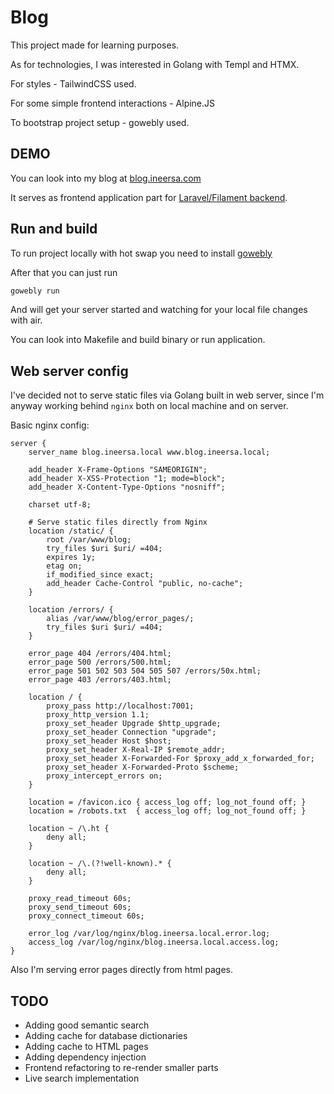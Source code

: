 # Blog

This project made for learning purposes. 

As for technologies, I was interested in Golang with Templ and HTMX. 

For styles - TailwindCSS used.

For some simple frontend interactions - Alpine.JS

To bootstrap project setup - gowebly used.

## DEMO

You can look into my blog at [blog.ineersa.com](http://blog.ineersa.com/)

It serves as frontend application part for [Laravel/Filament backend](https://github.com/ineersa/blog-admin).

## Run and build

To run project locally with hot swap you need to install [gowebly](https://github.com/gowebly/gowebly)

After that you can just run
```bash
gowebly run
```
And will get your server started and watching for your local file changes with air.

You can look into Makefile and build binary or run application. 

## Web server config

I've decided not to serve static files via Golang built in web server, since I'm anyway working behind `nginx` both on local machine and on server. 

Basic nginx config:
```nginx
server {
    server_name blog.ineersa.local www.blog.ineersa.local;

    add_header X-Frame-Options "SAMEORIGIN";
    add_header X-XSS-Protection "1; mode=block";
    add_header X-Content-Type-Options "nosniff";

    charset utf-8;

    # Serve static files directly from Nginx
    location /static/ {
        root /var/www/blog;
        try_files $uri $uri/ =404;
        expires 1y;
        etag on;
        if_modified_since exact;
        add_header Cache-Control "public, no-cache";
    }

    location /errors/ {
        alias /var/www/blog/error_pages/;
        try_files $uri $uri/ =404;
    }

    error_page 404 /errors/404.html;
    error_page 500 /errors/500.html;
    error_page 501 502 503 504 505 507 /errors/50x.html;
    error_page 403 /errors/403.html;

    location / {
        proxy_pass http://localhost:7001;
	    proxy_http_version 1.1;
        proxy_set_header Upgrade $http_upgrade;
    	proxy_set_header Connection "upgrade";
    	proxy_set_header Host $host;
    	proxy_set_header X-Real-IP $remote_addr;
    	proxy_set_header X-Forwarded-For $proxy_add_x_forwarded_for;
    	proxy_set_header X-Forwarded-Proto $scheme;
    	proxy_intercept_errors on;
    }

    location = /favicon.ico { access_log off; log_not_found off; }
    location = /robots.txt  { access_log off; log_not_found off; }

    location ~ /\.ht {
        deny all;
    }

    location ~ /\.(?!well-known).* {
        deny all;
    }

    proxy_read_timeout 60s;
    proxy_send_timeout 60s;
    proxy_connect_timeout 60s;

    error_log /var/log/nginx/blog.ineersa.local.error.log;
    access_log /var/log/nginx/blog.ineersa.local.access.log;
}
```

Also I'm serving error pages directly from html pages.

## TODO
 - Adding good semantic search
 - Adding cache for database dictionaries
 - Adding cache to HTML pages
 - Adding dependency injection 
 - Frontend refactoring to re-render smaller parts
 - Live search implementation
